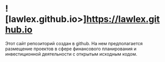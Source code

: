 # ![lawlex.github.io>]https://lawlex.github.io
Этот сайт репозиторий создан в github. На нем предполагается размещение проектов в сфере финансового планирования и инвестиционной деятельности с открытым исходным кодом.
